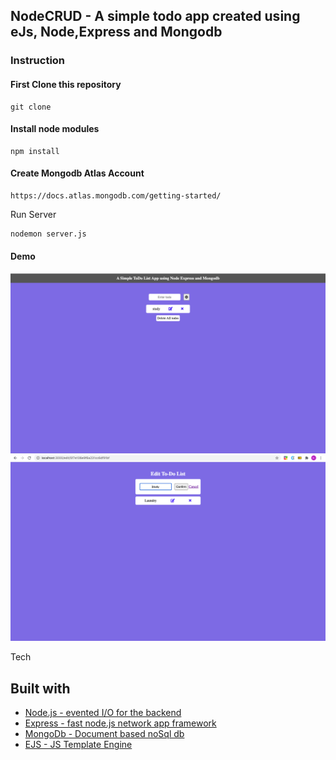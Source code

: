 ## NodeCRUD -  A simple todo app created using eJs, Node,Express and Mongodb


### Instruction 

#### First Clone this repository

```
git clone 
```
#### Install node modules

```
npm install 
```

#### Create Mongodb Atlas Account 
```
https://docs.atlas.mongodb.com/getting-started/

```

Run Server
```
nodemon server.js
```

#### Demo
![Image is not loading](https://github.com/kaddy645/NodeCRUD/blob/master/landing.png)
![Image is not loading](https://github.com/kaddy645/NodeCRUD/blob/master/edit.png)

Tech

## Built with
* [Node.js - evented I/O for the backend](https://nodejs.org/en/)
* [Express - fast node.js network app framework](https://expressjs.com/en/api.html)
* [MongoDb - Document based noSql db]( https://www.mongodb.com/)
* [EJS - JS Template Engine](https://ejs.co/)
